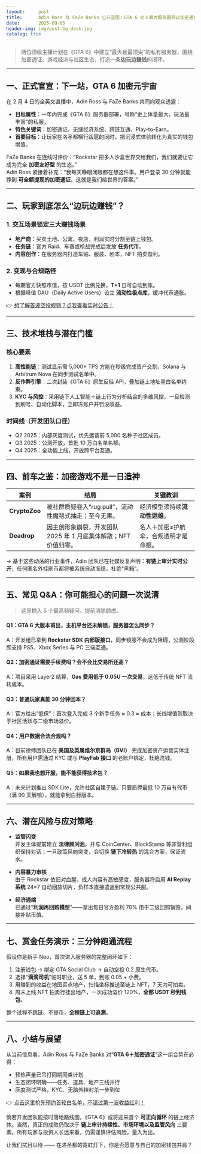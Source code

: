 ```yaml
---
layout:     post
title:      Adin Ross 与 FaZe Banks 公开蓝图：GTA 6 史上最大服务器将以加密通证驱动
date:       2025-09-05
header-img: img/post-bg-desk.jpg
catalog: true
---
```


> 两位顶级主播计划在《GTA 6》中建立“最大且最顶尖”的私有服务器，围绕加密通证、游戏经济与社区生态，打造一条**边玩边赚钱**的闭环。

---

## 一、正式官宣：下一站，GTA 6 加密元宇宙

在 2 月 4 日的全英文直播中，Adin Ross 与 FaZe Banks 共同向观众透露：

- **目标属性**：一年内完成《GTA 6》服务器部署，号称“史上体量最大、玩法最丰富”的私服。
- **特色关键词**：加密通证、无缝经济系统、跨链互通、Play-to-Earn。
- **首要目标**：让玩家在洛圣都横行跋扈的同时，把沉浸式体验转化为真实的钱包增值。

FaZe Banks 在连线时评价：“Rockstar 把多人沙盒世界交给我们，我们就要让它成为完全 **加密友好型** 的生态。”  
Adin Ross 紧接着补充：“我每天睁眼闭眼都在想这件事。用户登录 30 分钟就能挣到 **可全额提现的加密通证**，这就是我们给世界的答案。”

---

## 二、玩家到底怎么“边玩边赚钱”？

### 1. 交互场景锁定三大赚钱场景
- **地产商**：买卖土地、公寓、夜店，利润实时分割至链上钱包。
- **任务链**：官方 Raid、车赛或枪战完成后发放 **任务代币**。
- **内容创作**：在服务器内打造车贴、服装、剧本，NFT 拍卖盈利。

### 2. 变现与合规路径
- 每期官方快照市值，按 USDT 比例兑换，**T+1** 日可自动到账。
- 根据峰值 DAU（Daily Active Users）设立 **流动性极点库**，缓冲代币通胀。

👉 [想了解首波空投规则？点我查看实时公告！](https://okxdog.com/)

---

## 三、技术堆栈与潜在门槛

### 核心要素
1. **高性能链**：测试显示需 5,000+ TPS 方能在秒级完成资产交割，Solana 与 Arbitrum Nova 在同步测试名单中。
2. **反作弊引擎**：二次封装《GTA 6》原生反挂 API，叠加链上地址黑白名单约束。
3. **KYC 与风控**：采用链下人工智能＋链上行为分析结合的多维风控，一旦检测到刷号、自动化脚本，立即冻账户并罚没收益。

### 时间线（开发团队口径）
- Q2 2025：内部灰度测试，优先邀请前 5,000 名种子社区成员。
- Q3 2025：公测开放，首批 10 万白名单名额。
- Q4 2025：全功能上线，开放跨平台互通。

---

## 四、前车之鉴：加密游戏不是一日造神

| 案例 | 结局 | 关键教训 |
|----|-----|--------|
| **CryptoZoo** | 被社群质疑卷入“rug pull”，流动性魔毯式抽走；至今无果。 | 经济模型须持续**流动性运维**。 |
| **Deadrop** | 因主创形象崩裂，开发团队 2025 年 1 月底集体解散；NFT 价值归零。 | 名人＋加密≠护航伞，合规透明才是命根。 |

→ 基于这些动荡的行业事件，Adin 团队已在社媒反复声明：**有链上审计实时公开**，任何匿名外挂刷币都将被系统自动冻结，杜绝“黑箱”。

---

## 五、常见 Q&A：你可能担心的问题一次说清

> 这里插入 5 个最高频疑问，提前消除顾虑。

#### Q1：GTA 6 大版本甫出，主机平台还未解锁，服务器怎么同步？
A：开发组已拿到 **Rockstar SDK 内部版接口**，同步锁服不会成为阻碍，公测阶段即支持 PS5、Xbox Series 与 PC 三端互通。

#### Q2：加密通证需要手续费吗？会不会比交易所还高？
A：项目采用 Layer2 结算，**Gas 费用低于 0.05U 一次交易**，远低于传统 NFT 流转成本。

#### Q3：普通玩家真能 30 分钟回本？
A：官方给出“低保”：首次登入完成 3 个新手任务 ≈ 0.3 ≈ 成本；长线增值则取决于社区活跃与二级市场溢价。

#### Q4：用户数据合法合规吗？
A：目前律师团队已在 **美国及英属维尔京群岛（BVI）** 完成加密资产运营实体注册，所有用户需通过 KYC 或与 **PlayFab 接口** 的老账户绑定，杜绝洗钱。

#### Q5：如果我也想开服，能不能获得技术包？
A：未来计划推出 SDK Lite，允许社区自建子链。只要质押最低 10 万自有代币（满 90 天解锁），就能拿到白标版本。

---

## 六、潜在风险与应对策略

- **监管闪变**  
  开发主体提前建立 **法律顾问池**，并与 CoinCenter、BlockStamp 等非营利组织保持对话；一旦政策风向突变，会切换 **链下冷转热** 的混合方案，保证流水。

- **内容暴力审核**  
  由于 Rockstar 依旧对血腥、成人内容有高敏感度，服务器将启用 **AI Replay 系统** 24×7 自动回放切片，负样本直接遣返到常规公共服。

- **经济通缩**  
  已通过“**利润再回购模型**”——拿出每日官方盈利 70% 用于二级回购销毁，间接补贴币值。

---

## 七、赏金任务演示：三分钟跑通流程

假设你是新手 Neo，首次进入服务器的完整闭环如下：

1. 注册钱包 → 绑定 GTA Social Club → 自动空投 0.2 原生代币。
2. 选择“**滴滴司机**”临时职业，送 5 单，到账 0.05 + 小费。
3. 用赚到的收益在地图买点地产，扫描坐标推送至链上 NFT，7 天内可拍卖。
4. 周末上线 NFT 拍卖行挂出地产，一次成功溢价 120%，**全部 USDT 秒到钱包**。

整个过程不跳链、不提币，**全程链上可追溯**。

---

## 八、小结与展望

从当前信息看，Adin Ross 与 FaZe Banks 对“**GTA 6＋加密通证**”这一组合势在必得：  

- 预热声量已吊打同期同类计划  
- 生态闭环明确——任务、道具、地产三线并行  
- 灰度测试严格，KYC、无脑外挂封杀一步到位

👉 [点击这里抢先预约首轮白名单，不错过第一波收益红利！](https://okxdog.com/)

倘若开发团队能按时落地路线图，《GTA 6》或将迎来首个 **可正向循环** 的链上经济体。当然，真正的成败仍取决于 **链上审计持续性、市场环境以及监管风向** 三要素。所有玩家与投资人长远来看，仍需谨慎评估风险，量入为出。

让我们拭目以待 —— 在洛圣都的霓虹灯下，你是否愿意与自己的加密钱包并肩？